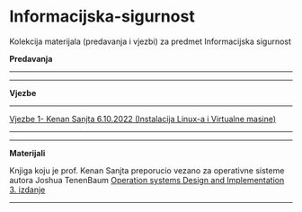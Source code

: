 # Informacijska-sigurnost

Kolekcija materijala (predavanja i vjezbi) za predmet Informacijska sigurnost

**Predavanja**

<hr>





<hr>

**Vjezbe**

<hr>



[Vjezbe 1- Kenan Sanjta 6.10.2022 (Instalacija Linux-a i Virtualne masine)]()



<hr>

<hr>

**Materijali**

Knjiga koju je prof. Kenan Sanjta preporucio vezano za operativne sisteme autora Joshua TenenBaum
[Operation systems Design and Implementation 3. izdanje](https://www.amazon.com/Operating-Systems-Design-Implementation-3rd/dp/0131429388)



<hr>

